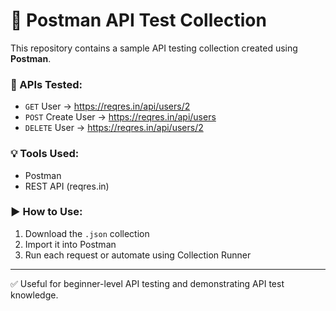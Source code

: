 # 🔌 Postman API Test Collection

This repository contains a sample API testing collection created using **Postman**.

### 📘 APIs Tested:
- `GET` User → https://reqres.in/api/users/2
- `POST` Create User → https://reqres.in/api/users
- `DELETE` User → https://reqres.in/api/users/2

### 💡 Tools Used:
- Postman
- REST API (reqres.in)

### ▶️ How to Use:
1. Download the `.json` collection
2. Import it into Postman
3. Run each request or automate using Collection Runner

---

✅ Useful for beginner-level API testing and demonstrating API test knowledge.
